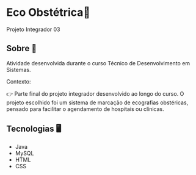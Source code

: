 # Eco Obstétrica📌
Projeto Integrador 03

## Sobre 📝
Atividade desenvolvida durante o curso Técnico de Desenvolvimento em Sistemas. 

Contexto:

👉 Parte final do projeto integrador desenvolvido ao longo do curso. O projeto escolhido foi um sistema de marcação de ecografias obstéricas, pensado para facilitar o agendamento de hospitais ou clínicas. 

## Tecnologias 🖥
- Java
- MySQL
- HTML
- CSS
